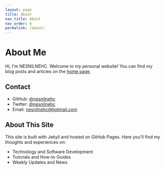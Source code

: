 ```yaml
---
layout: page
title: About
nav_title: About
nav_order: 6
permalink: /about/
---
```


# About Me

Hi, I'm NESNILNEHC. Welcome to my personal website! You can find my blog posts and articles on the [home page](/).

## Contact

- GitHub: [@nesnilnehc](https://github.com/nesnilnehc)
- Twitter: [@nesnilnehc](https://twitter.com/nesnilnehc)
- Email: [nesnilnehc@hotmail.com](mailto:nesnilnehc@hotmail.com)

## About This Site

This site is built with Jekyll and hosted on GitHub Pages. Here you'll find my thoughts and experiences on:
- Technology and Software Development
- Tutorials and How-to Guides
- Weekly Updates and News

